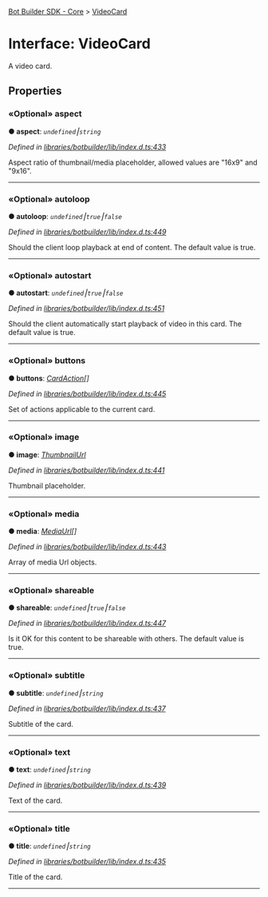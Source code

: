 [Bot Builder SDK - Core](../README.md) > [VideoCard](../interfaces/botbuilder.videocard.md)



# Interface: VideoCard


A video card.


## Properties
<a id="aspect"></a>

### «Optional» aspect

**●  aspect**:  *`undefined`⎮`string`* 

*Defined in [libraries/botbuilder/lib/index.d.ts:433](https://github.com/Microsoft/botbuilder-js/blob/5422076/libraries/botbuilder/lib/index.d.ts#L433)*



Aspect ratio of thumbnail/media placeholder, allowed values are "16x9" and "9x16".




___

<a id="autoloop"></a>

### «Optional» autoloop

**●  autoloop**:  *`undefined`⎮`true`⎮`false`* 

*Defined in [libraries/botbuilder/lib/index.d.ts:449](https://github.com/Microsoft/botbuilder-js/blob/5422076/libraries/botbuilder/lib/index.d.ts#L449)*



Should the client loop playback at end of content. The default value is true.




___

<a id="autostart"></a>

### «Optional» autostart

**●  autostart**:  *`undefined`⎮`true`⎮`false`* 

*Defined in [libraries/botbuilder/lib/index.d.ts:451](https://github.com/Microsoft/botbuilder-js/blob/5422076/libraries/botbuilder/lib/index.d.ts#L451)*



Should the client automatically start playback of video in this card. The default value is true.




___

<a id="buttons"></a>

### «Optional» buttons

**●  buttons**:  *[CardAction](botbuilder.cardaction.md)[]* 

*Defined in [libraries/botbuilder/lib/index.d.ts:445](https://github.com/Microsoft/botbuilder-js/blob/5422076/libraries/botbuilder/lib/index.d.ts#L445)*



Set of actions applicable to the current card.




___

<a id="image"></a>

### «Optional» image

**●  image**:  *[ThumbnailUrl](botbuilder.thumbnailurl.md)* 

*Defined in [libraries/botbuilder/lib/index.d.ts:441](https://github.com/Microsoft/botbuilder-js/blob/5422076/libraries/botbuilder/lib/index.d.ts#L441)*



Thumbnail placeholder.




___

<a id="media"></a>

### «Optional» media

**●  media**:  *[MediaUrl](botbuilder.mediaurl.md)[]* 

*Defined in [libraries/botbuilder/lib/index.d.ts:443](https://github.com/Microsoft/botbuilder-js/blob/5422076/libraries/botbuilder/lib/index.d.ts#L443)*



Array of media Url objects.




___

<a id="shareable"></a>

### «Optional» shareable

**●  shareable**:  *`undefined`⎮`true`⎮`false`* 

*Defined in [libraries/botbuilder/lib/index.d.ts:447](https://github.com/Microsoft/botbuilder-js/blob/5422076/libraries/botbuilder/lib/index.d.ts#L447)*



Is it OK for this content to be shareable with others. The default value is true.




___

<a id="subtitle"></a>

### «Optional» subtitle

**●  subtitle**:  *`undefined`⎮`string`* 

*Defined in [libraries/botbuilder/lib/index.d.ts:437](https://github.com/Microsoft/botbuilder-js/blob/5422076/libraries/botbuilder/lib/index.d.ts#L437)*



Subtitle of the card.




___

<a id="text"></a>

### «Optional» text

**●  text**:  *`undefined`⎮`string`* 

*Defined in [libraries/botbuilder/lib/index.d.ts:439](https://github.com/Microsoft/botbuilder-js/blob/5422076/libraries/botbuilder/lib/index.d.ts#L439)*



Text of the card.




___

<a id="title"></a>

### «Optional» title

**●  title**:  *`undefined`⎮`string`* 

*Defined in [libraries/botbuilder/lib/index.d.ts:435](https://github.com/Microsoft/botbuilder-js/blob/5422076/libraries/botbuilder/lib/index.d.ts#L435)*



Title of the card.




___


